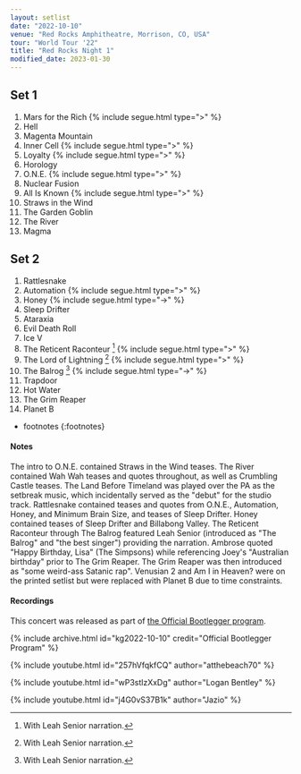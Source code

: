 ```yaml
---
layout: setlist
date: "2022-10-10"
venue: "Red Rocks Amphitheatre, Morrison, CO, USA"
tour: "World Tour '22"
title: "Red Rocks Night 1"
modified_date: 2023-01-30
---
```



## Set 1

 1. Mars for the Rich
    {% include segue.html type=">" %}
 2. Hell
 3. Magenta Mountain
 4. Inner Cell
    {% include segue.html type=">" %}
 5. Loyalty
    {% include segue.html type=">" %}
 6. Horology
 7. O.N.E.
    {% include segue.html type=">" %}
 8. Nuclear Fusion
 9. All Is Known
    {% include segue.html type=">" %}
10. Straws in the Wind
11. The Garden Goblin
12. The River
13. Magma

## Set 2

 1. Rattlesnake
 2. Automation
    {% include segue.html type=">" %}
 3. Honey
    {% include segue.html type="->" %}
 4. Sleep Drifter
 5. Ataraxia
 6. Evil Death Roll
 7. Ice V
 8. The Reticent Raconteur
    [^1]
    {% include segue.html type=">" %}
 9. The Lord of Lightning
    [^1]
    {% include segue.html type=">" %}
10. The Balrog
    [^1]
    {% include segue.html type="->" %}
11. Trapdoor
12. Hot Water
13. The Grim Reaper
14. Planet B

* footnotes
{:footnotes}
[^1]: With Leah Senior narration.


#### Notes

The intro to O.N.E. contained Straws in the Wind teases. The River contained Wah Wah teases and quotes throughout, as well as Crumbling Castle teases. The Land Before Timeland was played over the PA as the setbreak music, which incidentally served as the "debut" for the studio track. Rattlesnake contained teases and quotes from O.N.E., Automation, Honey, and Minimum Brain Size, and teases of Sleep Drifter. Honey contained teases of Sleep Drifter and Billabong Valley. The Reticent Raconteur through The Balrog featured Leah Senior (introduced as "The Balrog" and "the best singer") providing the narration. Ambrose quoted "Happy Birthday, Lisa" (The Simpsons) while referencing Joey's "Australian birthday" prior to The Grim Reaper. The Grim Reaper was then introduced as "some weird-ass Satanic rap". Venusian 2 and Am I in Heaven? were on the printed setlist but were replaced with Planet B due to time constraints.


#### Recordings

This concert was released as part of [the Official Bootlegger program](https://kinggizzardandthelizardwizard.com/bootlegger).

{% include archive.html id="kg2022-10-10" credit="Official Bootlegger Program" %}

{% include youtube.html id="257hVfqkfCQ" author="atthebeach70" %}

{% include youtube.html id="wP3stlzXxDg" author="Logan Bentley" %}

{% include youtube.html id="j4G0vS37B1k" author="Jazio" %}
